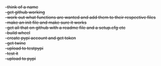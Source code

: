~~-think of a name~~\
~~-get github working~~\
~~-work out what functions are wanted and add them to their respective files~~\
~~-make an init file and make sure it works~~\
~~-get all that on github with a readme file and a setup.cfg etc~~\
~~-build wheel~~\
~~-create pypi account and get token~~\
~~-get twine~~\
~~-upload to testpypi~~\
~~-test it~~\
~~-upload to pypi~~